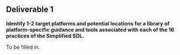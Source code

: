 ## Deliverable 1

**Identify 1-2 target platforms and potential locations for a library of
platform-specific guidance and tools associated with each of the 16
practices of the Simplified SDL.**

To be filled in.